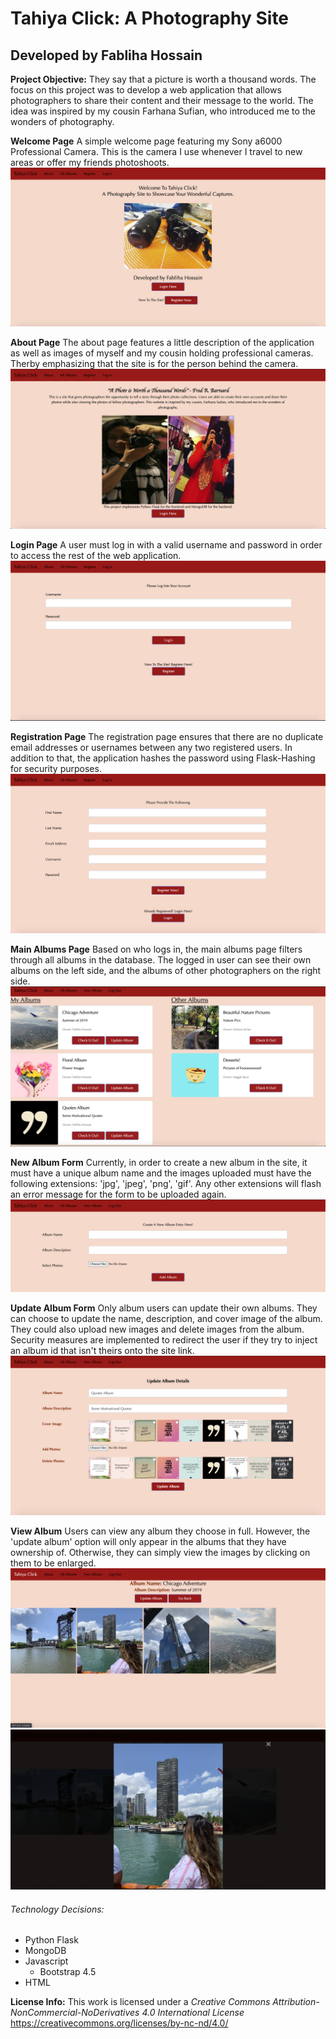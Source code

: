 # Tahiya Click: A Photography Site
## Developed by Fabliha Hossain

**Project Objective:** They say that a picture is worth a thousand words. The focus on this project was to develop a web application that allows photographers to share their content and their message to the world. The idea was inspired by my cousin Farhana Sufian, who introduced me to the wonders of photography.

**Welcome Page** A simple welcome page featuring my Sony a6000 Professional Camera. This is the camera I use whenever I travel to new areas or offer my friends photoshoots. 
![Scheme](application/static/site_images/Welcome_Page.png)

**About Page** The about page features a little description of the application as well as images of myself and my cousin holding professional cameras. Therby emphasizing that the site is for the person behind the camera. 
![Scheme](application/static/site_images/About_Page.png)

**Login Page** A user must log in with a valid username and password in order to access the rest of the web application. 
![Scheme](application/static/site_images/Login_Page.png)

**Registration Page** The registration page ensures that there are no duplicate email addresses or usernames between any two registered users. In addition to that, the application hashes the password using Flask-Hashing for security purposes. 
![Scheme](application/static/site_images/Registration_Page.png)

**Main Albums Page** Based on who logs in, the main albums page filters through all albums in the database. The logged in user can see their own albums on the left side, and the albums of other photographers on the right side. 
![Scheme](application/static/site_images/Main_Albums_Page.png)

**New Album Form** Currently, in order to create a new album in the site, it must have a unique album name and the images uploaded must have the following extensions: 'jpg', 'jpeg', 'png', 'gif'. Any other extensions will flash an error message for the form to be uploaded again. 
![Scheme](application/static/site_images/New_Album_Form.png)

**Update Album Form** Only album users can update their own albums. They can choose to update the name, description, and cover image of the album. They could also upload new images and delete images from the album. Security measures are implemented to redirect the user if they try to inject an album id that isn't theirs onto the site link. 
![Scheme](application/static/site_images/Update_Album_Form.png)

**View Album** Users can view any album they choose in full. However, the 'update album' option will only appear in the albums that they have ownership of. Otherwise, they can simply view the images by clicking on them to be enlarged. 
![Scheme](application/static/site_images/View_Album_Page.png)
![Scheme](application/static/site_images/Enlarge_Example.png)

###### Technology Decisions:
* Python Flask
* MongoDB 
* Javascript
	* Bootstrap 4.5
* HTML 


**License Info:** This work is licensed under a *Creative Commons Attribution-NonCommercial-NoDerivatives 4.0 International License*
https://creativecommons.org/licenses/by-nc-nd/4.0/